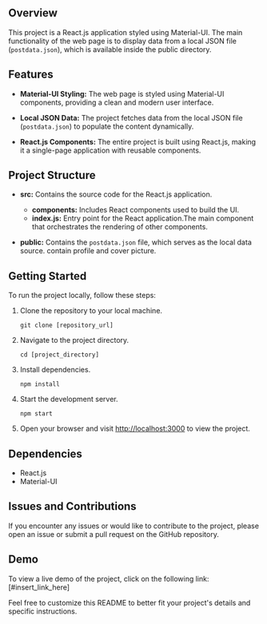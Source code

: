 

## Overview

This project is a React.js application styled using Material-UI. The main functionality of the web page is to display data from a local JSON file (`postdata.json`), which is available inside the public directory. 
## Features

- **Material-UI Styling:** The web page is styled using Material-UI components, providing a clean and modern user interface.

- **Local JSON Data:** The project fetches data from the local JSON file (`postdata.json`) to populate the content dynamically.

- **React.js Components:** The entire project is built using React.js, making it a single-page application with reusable components.

## Project Structure

- **src:** Contains the source code for the React.js application.
  - **components:** Includes React components used to build the UI.
  - **index.js:** Entry point for the React application.The main component that orchestrates the rendering of other components.

- **public:** Contains the `postdata.json` file, which serves as the local data source. contain profile and cover picture.

## Getting Started

To run the project locally, follow these steps:

1. Clone the repository to your local machine.
   ```
   git clone [repository_url]
   ```

2. Navigate to the project directory.
   ```
   cd [project_directory]
   ```

3. Install dependencies.
   ```
   npm install
   ```

4. Start the development server.
   ```
   npm start
   ```

5. Open your browser and visit [http://localhost:3000](http://localhost:3000) to view the project.

## Dependencies

- React.js
- Material-UI

## Issues and Contributions

If you encounter any issues or would like to contribute to the project, please open an issue or submit a pull request on the GitHub repository.

## Demo

To view a live demo of the project, click on the following link: [#insert_link_here]

Feel free to customize this README to better fit your project's details and specific instructions.
